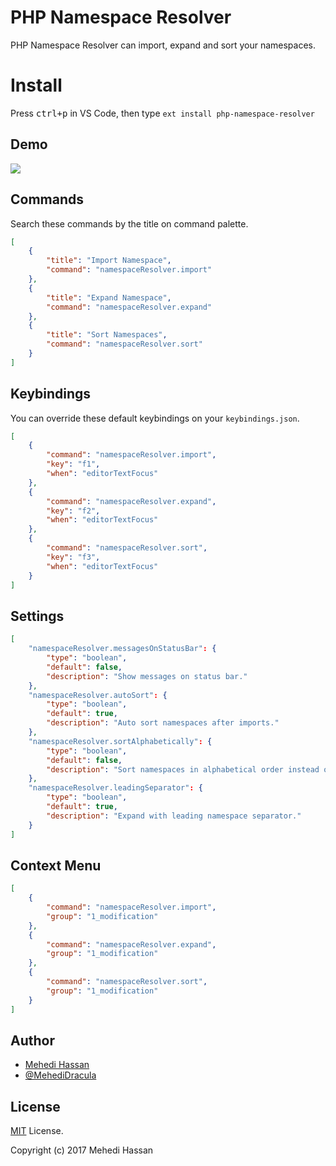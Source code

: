 # PHP Namespace Resolver

PHP Namespace Resolver can import, expand and sort your namespaces.

# Install

Press <kbd>ctrl+p</kbd> in VS Code, then type `ext install php-namespace-resolver`

## Demo

![](https://i.imgur.com/upEGtPa.gif)

## Commands

Search these commands by the title on command palette.

```json
[
    {
        "title": "Import Namespace",
        "command": "namespaceResolver.import"
    },
    {
        "title": "Expand Namespace",
        "command": "namespaceResolver.expand"
    },
    {
        "title": "Sort Namespaces",
        "command": "namespaceResolver.sort"
    }
]
```

## Keybindings

You can override these default keybindings on your `keybindings.json`.

```json
[
    {
        "command": "namespaceResolver.import",
        "key": "f1",
        "when": "editorTextFocus"
    },
    {
        "command": "namespaceResolver.expand",
        "key": "f2",
        "when": "editorTextFocus"
    },
    {
        "command": "namespaceResolver.sort",
        "key": "f3",
        "when": "editorTextFocus"
    }
]
```

## Settings

```json
[
    "namespaceResolver.messagesOnStatusBar": {
        "type": "boolean",
        "default": false,
        "description": "Show messages on status bar."
    },
    "namespaceResolver.autoSort": {
        "type": "boolean",
        "default": true,
        "description": "Auto sort namespaces after imports."
    },
    "namespaceResolver.sortAlphabetically": {
        "type": "boolean",
        "default": false,
        "description": "Sort namespaces in alphabetical order instead of line length."
    },
    "namespaceResolver.leadingSeparator": {
        "type": "boolean",
        "default": true,
        "description": "Expand with leading namespace separator."
    }
]
```

## Context Menu

```json
[
    {
        "command": "namespaceResolver.import",
        "group": "1_modification"
    },
    {
        "command": "namespaceResolver.expand",
        "group": "1_modification"
    },
    {
        "command": "namespaceResolver.sort",
        "group": "1_modification"
    }
]
```

## Author

- [Mehedi Hassan](https://www.facebook.com/MehediDracula)
- [@MehediDracula](https://twitter.com/MehediDracula)

## License

[MIT](LICENSE) License.

Copyright (c) 2017 Mehedi Hassan
